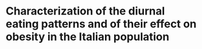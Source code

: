 # Characterization of the diurnal eating patterns and of their effect on obesity in the Italian population

